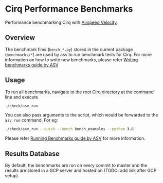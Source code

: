 # Cirq Performance Benchmarks
Performance benchmarking Cirq with [Airspeed Velocity](https://asv.readthedocs.io/en/stable/index.html).

## Overview
The benchmark files (`bench_*.py`) stored in the current package (`benchmarks/*`) are used by asv to run benchmark tests for Cirq. For more information on how to write new benchmarks, please refer [Writing benchmarks guide by ASV](https://asv.readthedocs.io/en/stable/writing_benchmarks.html)

## Usage
To run all benchmarks, navigate to the root Cirq directory at the command line and execute

```bash
./check/asv_run
```

You can also pass arguments to the script, which would be forwarded to the `asv run` command. For eg:
```bash
./check/asv_run --quick --bench bench_examples --python 3.8
```

Please refer [Running Benchmarks guide by ASV](https://asv.readthedocs.io/en/stable/using.html#running-benchmarks) for more information. 

## Results Database
By default, the benchmarks are run on every commit to master and the results are stored in a GCP server and hosted on (TODO: add link after GCP setup). 